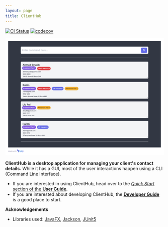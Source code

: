 ```yaml
---
layout: page
title: ClientHub
---
```


[![CI Status](https://github.com/se-edu/addressbook-level3/workflows/Java%20CI/badge.svg)](https://github.com/se-edu/addressbook-level3/actions)
[![codecov](https://codecov.io/gh/se-edu/addressbook-level3/branch/master/graph/badge.svg)](https://codecov.io/gh/se-edu/addressbook-level3)

![Ui](images/Ui.png)

**ClientHub is a desktop application for managing your client's contact details.** While it has a GUI, most of the user interactions happen using a CLI (Command Line Interface).

* If you are interested in using ClientHub, head over to the [_Quick Start_ section of the **User Guide**](UserGuide.html#quick-start).
* If you are interested about developing ClientHub, the [**Developer Guide**](DeveloperGuide.html) is a good place to start.


**Acknowledgements**

* Libraries used: [JavaFX](https://openjfx.io/), [Jackson](https://github.com/FasterXML/jackson), [JUnit5](https://github.com/junit-team/junit5)
